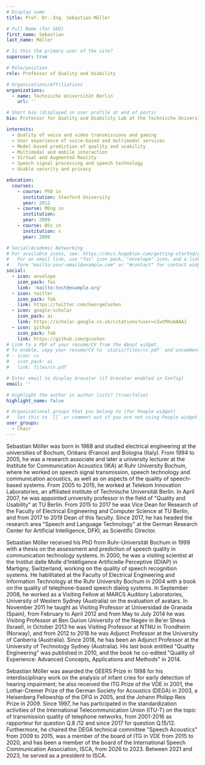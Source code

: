 ```yaml
---
# Display name
title: Prof. Dr.-Ing. Sebastian Möller

# Full Name (for SEO)
first_name: Sebastian
last_name: Möller

# Is this the primary user of the site?
superuser: true

# Role/position
role: Professor of Quality and Usability

# Organizations/Affiliations
organizations:
  - name: Technische Universität Berlin
    url: ''

# Short bio (displayed in user profile at end of posts)
bio: Professor for Quality and Usability Lab at the Technische Universität Berlin

interests:
  - Quality of voice and video transmissions and gaming
  - User experience of voice-based and multimodal services
  - Model-based prediction of quality and usability
  - Multimodal and mobile interaction
  - Virtual and Augmented Reality
  - Speech signal processing and speech technology
  - Usable security and privacy

education:
  courses:
    - course: PhD in
      institution: Stanford University
      year: 2012
    - course: MEng in 
      institution: 
      year: 2009
    - course: BSc in 
      institution: s
      year: 2008

# Social/Academic Networking
# For available icons, see: https://docs.hugoblox.com/getting-started/page-builder/#icons
#   For an email link, use "fas" icon pack, "envelope" icon, and a link in the
#   form "mailto:your-email@example.com" or "#contact" for contact widget.
social:
  - icon: envelope
    icon_pack: fas
    link: 'mailto:test@example.org'
  - icon: twitter
    icon_pack: fab
    link: https://twitter.com/GeorgeCushen
  - icon: google-scholar
    icon_pack: ai
    link: https://scholar.google.co.uk/citations?user=sIwtMXoAAAAJ
  - icon: github
    icon_pack: fab
    link: https://github.com/gcushen
# Link to a PDF of your resume/CV from the About widget.
# To enable, copy your resume/CV to `static/files/cv.pdf` and uncomment the lines below.
# - icon: cv
#   icon_pack: ai
#   link: files/cv.pdf

# Enter email to display Gravatar (if Gravatar enabled in Config)
email: ''

# Highlight the author in author lists? (true/false)
highlight_name: false

# Organizational groups that you belong to (for People widget)
#   Set this to `[]` or comment out if you are not using People widget.
user_groups:
  - Chair
---
```


Sebastian Möller was born in 1968 and studied electrical engineering at the universities of Bochum, Orléans (France) and Bologna (Italy). From 1994 to 2005, he was a research associate and later a university lecturer at the Institute for Communication Acoustics (IKA) at Ruhr University Bochum, where he worked on speech signal transmission, speech technology and communication acoustics, as well as on aspects of the quality of speech-based systems. From 2005 to 2015, he worked at Telekom Innovation Laboratories, an affiliated institute of Technische Universität Berlin. In April 2007, he was appointed university professor in the field of "Quality and Usability" at TU Berlin. From 2015 to 2017 he was Vice Dean for Research of the Faculty of Electrical Engineering and Computer Science at TU Berlin, and from 2017 to 2019 Dean of this faculty. Since 2017, he has headed the research area "Speech and Language Technology" at the German Research Center for Artificial Intelligence, DFKI, as Scientific Director.

Sebastian Möller received his PhD from Ruhr-Universität Bochum in 1999 with a thesis on the assessment and prediction of speech quality in communication technology systems. In 2000, he was a visiting scientist at the Institut dalle Molle d'Intélligence Artificielle Perceptive (IDIAP) in Martigny, Switzerland, working on the quality of speech recognition systems. He habilitated at the Faculty of Electrical Engineering and Information Technology at the Ruhr University Bochum in 2004 with a book on the quality of telephone-based speech dialog systems. In September 2008, he worked as a Visiting Fellow at MARCS Auditory Laboratories, University of Western Sydney (Australia) on the evaluation of avatars. In November 2011 he taught as Visiting Professor at Universidad de Granada (Spain), from February to April 2012 and from May to July 2014 he was Visiting Professor at Ben Gurion University of the Negev in Be'er Sheva (Israel), in October 2013 he was Visiting Professor at NTNU in Trondheim (Norway), and from 2012 to 2018 he was Adjunct Professor at the University of Canberra (Australia). Since 2018, he has been an Adjunct Professor at the University of Technology Sydney (Australia). His last book entitled "Quality Engineering" was published in 2010, and the book he co-edited "Quality of Experience: Advanced Concepts, Applications and Methods" in 2014.

Sebastian Möller was awarded the GEERS Prize in 1998 for his interdisciplinary work on the analysis of infant cries for early detection of hearing impairment; he also received the ITG Prize of the VDE in 2001, the Lothar-Cremer Prize of the German Society for Acoustics (DEGA) in 2003, a Heisenberg Fellowship of the DFG in 2005, and the Johann Philipp Reis Prize in 2009. Since 1997, he has participated in the standardization activities of the International Telecommunication Union (ITU-T) on the topic of transmission quality of telephone networks, from 2001-2016 as rapporteur for question Q.8 /12 and since 2017 for question Q.15/12. Furthermore, he chaired the DEGA technical committee "Speech Acoustics" from 2009 to 2015, was a member of the board of ITG in VDE from 2015 to 2020, and has been a member of the board of the International Speech Communication Association, ISCA, from 2026 to 2023. Between 2021 and 2023, he served as a president to ISCA.